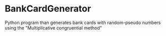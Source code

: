 # BankCardGenerator
Python program than generates bank cards with random-pseudo numbers using the "Multiplicative congruential method"
